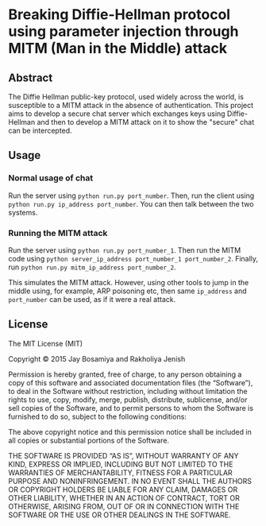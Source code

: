 Breaking Diffie-Hellman protocol using parameter injection through MITM (Man in the Middle) attack
==================================================================================================

Abstract
--------

The Diffie Hellman public-key protocol, used widely across the world, is susceptible to a 
MITM attack in the absence of authentication. This project aims to develop a secure chat server 
which exchanges keys using Diffie-Hellman and then to develop a MITM attack on it to show  the 
"secure" chat can be intercepted.

Usage
-----

### Normal usage of chat
Run the server using `python run.py port_number`. Then, run the client using `python run.py ip_address port_number`. You can then talk between the two systems.

### Running the MITM attack
Run the server using `python run.py port_number_1`. Then run the MITM code using `python server_ip_address port_number_1 port_number_2`. Finally, run `python run.py mitm_ip_address port_number_2`.

This simulates the MITM attack. However, using other tools to jump in the middle using, for example, ARP poisoning etc, then same `ip_address` and `port_number` can be used, as if it were a real attack.

License
-------

The MIT License (MIT)

Copyright © 2015 Jay Bosamiya and Rakholiya Jenish

Permission is hereby granted, free of charge, to any person obtaining a copy of this software and associated documentation files (the “Software”), to deal in the Software without restriction, including without limitation the rights to use, copy, modify, merge, publish, distribute, sublicense, and/or sell copies of the Software, and to permit persons to whom the Software is furnished to do so, subject to the following conditions:

The above copyright notice and this permission notice shall be included in all copies or substantial portions of the Software.

THE SOFTWARE IS PROVIDED “AS IS”, WITHOUT WARRANTY OF ANY KIND, EXPRESS OR IMPLIED, INCLUDING BUT NOT LIMITED TO THE WARRANTIES OF MERCHANTABILITY, FITNESS FOR A PARTICULAR PURPOSE AND NONINFRINGEMENT. IN NO EVENT SHALL THE AUTHORS OR COPYRIGHT HOLDERS BE LIABLE FOR ANY CLAIM, DAMAGES OR OTHER LIABILITY, WHETHER IN AN ACTION OF CONTRACT, TORT OR OTHERWISE, ARISING FROM, OUT OF OR IN CONNECTION WITH THE SOFTWARE OR THE USE OR OTHER DEALINGS IN THE SOFTWARE.

